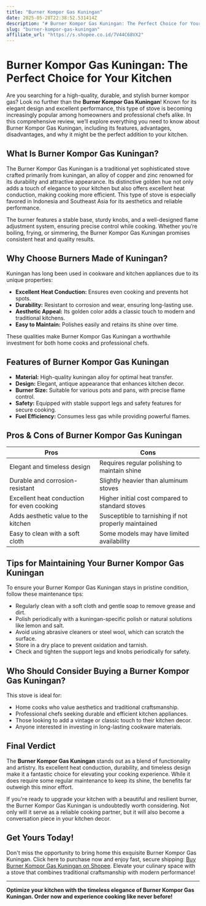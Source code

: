 ```yaml
---
title: "Burner Kompor Gas Kuningan"
date: 2025-05-28T22:38:52.531414Z
description: "# Burner Kompor Gas Kuningan: The Perfect Choice for Your Kitchen..."
slug: "burner-kompor-gas-kuningan"
affiliate_url: "https://s.shopee.co.id/7V44C68VX2"
---
```

# Burner Kompor Gas Kuningan: The Perfect Choice for Your Kitchen

Are you searching for a high-quality, durable, and stylish burner kompor gas? Look no further than the **Burner Kompor Gas Kuningan**! Known for its elegant design and excellent performance, this type of stove is becoming increasingly popular among homeowners and professional chefs alike. In this comprehensive review, we’ll explore everything you need to know about Burner Kompor Gas Kuningan, including its features, advantages, disadvantages, and why it might be the perfect addition to your kitchen.

## What Is Burner Kompor Gas Kuningan?

The Burner Kompor Gas Kuningan is a traditional yet sophisticated stove crafted primarily from kuningan, an alloy of copper and zinc renowned for its durability and attractive appearance. Its distinctive golden hue not only adds a touch of elegance to your kitchen but also offers excellent heat conduction, making cooking more efficient. This type of stove is especially favored in Indonesia and Southeast Asia for its aesthetics and reliable performance.

The burner features a stable base, sturdy knobs, and a well-designed flame adjustment system, ensuring precise control while cooking. Whether you’re boiling, frying, or simmering, the Burner Kompor Gas Kuningan promises consistent heat and quality results.

## Why Choose Burners Made of Kuningan?

Kuningan has long been used in cookware and kitchen appliances due to its unique properties:

- **Excellent Heat Conduction:** Ensures even cooking and prevents hot spots.
- **Durability:** Resistant to corrosion and wear, ensuring long-lasting use.
- **Aesthetic Appeal:** Its golden color adds a classic touch to modern and traditional kitchens.
- **Easy to Maintain:** Polishes easily and retains its shine over time.

These qualities make Burner Kompor Gas Kuningan a worthwhile investment for both home cooks and professional chefs.

## Features of Burner Kompor Gas Kuningan

- **Material:** High-quality kuningan alloy for optimal heat transfer.
- **Design:** Elegant, antique appearance that enhances kitchen decor.
- **Burner Size:** Suitable for various pots and pans, with precise flame control.
- **Safety:** Equipped with stable support legs and safety features for secure cooking.
- **Fuel Efficiency:** Consumes less gas while providing powerful flames.

## Pros & Cons of Burner Kompor Gas Kuningan

| **Pros** | **Cons** |
|------------|--------------|
| Elegant and timeless design | Requires regular polishing to maintain shine |
| Durable and corrosion-resistant | Slightly heavier than aluminum stoves |
| Excellent heat conduction for even cooking | Higher initial cost compared to standard stoves |
| Adds aesthetic value to the kitchen | Susceptible to tarnishing if not properly maintained |
| Easy to clean with a soft cloth | Some models may have limited availability |

## Tips for Maintaining Your Burner Kompor Gas Kuningan

To ensure your Burner Kompor Gas Kuningan stays in pristine condition, follow these maintenance tips:

- Regularly clean with a soft cloth and gentle soap to remove grease and dirt.
- Polish periodically with a kuningan-specific polish or natural solutions like lemon and salt.
- Avoid using abrasive cleaners or steel wool, which can scratch the surface.
- Store in a dry place to prevent oxidation and tarnish.
- Check and tighten the support legs and knobs periodically for safety.

## Who Should Consider Buying a Burner Kompor Gas Kuningan?

This stove is ideal for:

- Home cooks who value aesthetics and traditional craftsmanship.
- Professional chefs seeking durable and efficient kitchen appliances.
- Those looking to add a vintage or classic touch to their kitchen decor.
- Anyone interested in investing in long-lasting cookware materials.

## Final Verdict

The **Burner Kompor Gas Kuningan** stands out as a blend of functionality and artistry. Its excellent heat conduction, durability, and timeless design make it a fantastic choice for elevating your cooking experience. While it does require some regular maintenance to keep its shine, the benefits far outweigh this minor effort.

If you're ready to upgrade your kitchen with a beautiful and resilient burner, the Burner Kompor Gas Kuningan is undoubtedly worth considering. Not only will it serve as a reliable cooking partner, but it will also become a conversation piece in your kitchen decor.

## Get Yours Today!

Don't miss the opportunity to bring home this exquisite Burner Kompor Gas Kuningan. Click here to purchase now and enjoy fast, secure shipping: [Buy Burner Kompor Gas Kuningan on Shopee](https://s.shopee.co.id/7V44C68VX2). Elevate your culinary space with a stove that combines traditional craftsmanship with modern performance!

---

**Optimize your kitchen with the timeless elegance of Burner Kompor Gas Kuningan. Order now and experience cooking like never before!**